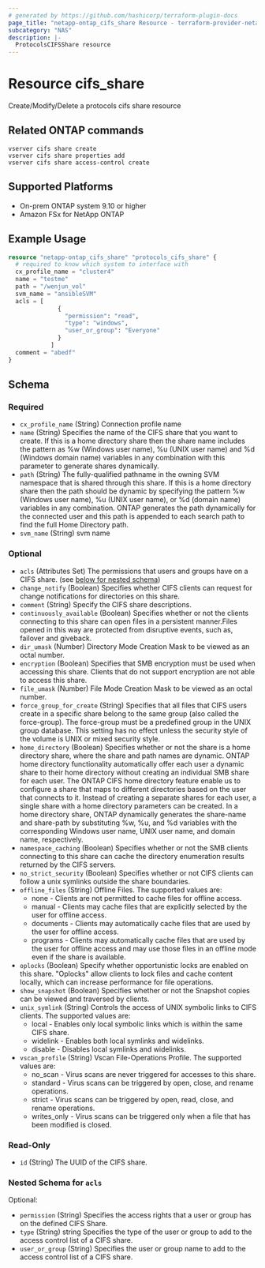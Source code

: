 ```yaml
---
# generated by https://github.com/hashicorp/terraform-plugin-docs
page_title: "netapp-ontap_cifs_share Resource - terraform-provider-netapp-ontap"
subcategory: "NAS"
description: |-
  ProtocolsCIFSShare resource
---
```


# Resource cifs_share

Create/Modify/Delete a protocols cifs share resource

## Related ONTAP commands

```commandline
vserver cifs share create
vserver cifs share properties add
vserver cifs share access-control create
```

## Supported Platforms

* On-prem ONTAP system 9.10 or higher
* Amazon FSx for NetApp ONTAP

## Example Usage

```terraform
resource "netapp-ontap_cifs_share" "protocols_cifs_share" {
  # required to know which system to interface with
  cx_profile_name = "cluster4"
  name = "testme"
  path = "/wenjun_vol"
  svm_name = "ansibleSVM"
  acls = [
              {
                "permission": "read",
                "type": "windows",
                "user_or_group": "Everyone"
              }
            ]
  comment = "abedf"
}
```

<!-- schema generated by tfplugindocs -->
## Schema

### Required

- `cx_profile_name` (String) Connection profile name
- `name` (String) Specifies the name of the CIFS share that you want to create. If this is a home directory share then the share name includes the pattern as %w (Windows user name), %u (UNIX user name) and %d (Windows domain name) variables in any combination with this parameter to generate shares dynamically.
- `path` (String) The fully-qualified pathname in the owning SVM namespace that is shared through this share. If this is a home directory share then the path should be dynamic by specifying the pattern %w (Windows user name), %u (UNIX user name), or %d (domain name) variables in any combination. ONTAP generates the path dynamically for the connected user and this path is appended to each search path to find the full Home Directory path.
- `svm_name` (String) svm name

### Optional

- `acls` (Attributes Set) The permissions that users and groups have on a CIFS share. (see [below for nested schema](#nestedatt--acls))
- `change_notify` (Boolean) Specifies whether CIFS clients can request for change notifications for directories on this share.
- `comment` (String) Specify the CIFS share descriptions.
- `continuously_available` (Boolean) Specifies whether or not the clients connecting to this share can open files in a persistent manner.Files opened in this way are protected from disruptive events, such as, failover and giveback.
- `dir_umask` (Number) Directory Mode Creation Mask to be viewed as an octal number.
- `encryption` (Boolean) Specifies that SMB encryption must be used when accessing this share. Clients that do not support encryption are not able to access this share.
- `file_umask` (Number) File Mode Creation Mask to be viewed as an octal number.
- `force_group_for_create` (String) Specifies that all files that CIFS users create in a specific share belong to the same group (also called the force-group). The force-group must be a predefined group in the UNIX group database. This setting has no effect unless the security style of the volume is UNIX or mixed security style.
- `home_directory` (Boolean) Specifies whether or not the share is a home directory share, where the share and path names are dynamic. ONTAP home directory functionality automatically offer each user a dynamic share to their home directory without creating an individual SMB share for each user. The ONTAP CIFS home directory feature enable us to configure a share that maps to different directories based on the user that connects to it. Instead of creating a separate shares for each user, a single share with a home directory parameters can be created. In a home directory share, ONTAP dynamically generates the share-name and share-path by substituting %w, %u, and %d variables with the corresponding Windows user name, UNIX user name, and domain name, respectively.
- `namespace_caching` (Boolean) Specifies whether or not the SMB clients connecting to this share can cache the directory enumeration results returned by the CIFS servers.
- `no_strict_security` (Boolean) Specifies whether or not CIFS clients can follow a unix symlinks outside the share boundaries.
- `offline_files` (String) Offline Files. The supported values are:
  * none - Clients are not permitted to cache files for offline access.
  * manual - Clients may cache files that are explicitly selected by the user for offline access.
  * documents - Clients may automatically cache files that are used by the user for offline access.
  * programs - Clients may automatically cache files that are used by the user for offline access and may use those files in an offline mode even if the share is available.
- `oplocks` (Boolean) Specify whether opportunistic locks are enabled on this share. "Oplocks" allow clients to lock files and cache content locally, which can increase performance for file operations.
- `show_snapshot` (Boolean) Specifies whether or not the Snapshot copies can be viewed and traversed by clients.
- `unix_symlink` (String) Controls the access of UNIX symbolic links to CIFS clients. The supported values are:
  * local - Enables only local symbolic links which is within the same CIFS share.
  * widelink - Enables both local symlinks and widelinks.
  * disable - Disables local symlinks and widelinks.
- `vscan_profile` (String) Vscan File-Operations Profile. The supported values are:
  * no_scan - Virus scans are never triggered for accesses to this share.
  * standard - Virus scans can be triggered by open, close, and rename operations.
  * strict - Virus scans can be triggered by open, read, close, and rename operations.
  * writes_only - Virus scans can be triggered only when a file that has been modified is closed.

### Read-Only

- `id` (String) The UUID of the CIFS share.

<a id="nestedatt--acls"></a>

### Nested Schema for `acls`

Optional:

- `permission` (String) Specifies the access rights that a user or group has on the defined CIFS Share.
- `type` (String) string Specifies the type of the user or group to add to the access control list of a CIFS share.
- `user_or_group` (String) Specifies the user or group name to add to the access control list of a CIFS share.

